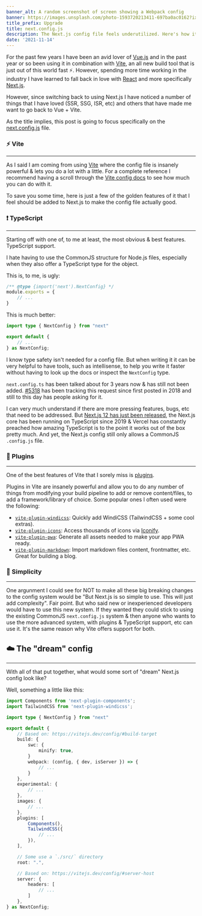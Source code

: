 ```yaml
---
banner_alt: A random screenshot of screen showing a Webpack config
banner: https://images.unsplash.com/photo-1593720213411-697ba0ac0162?ixid=MnwxMjA3fDB8MHxwaG90by1wYWdlfHx8fGVufDB8fHx8&ixlib=rb-1.2.1&auto=format&fit=crop&w=1712&q=80
title_prefix: Upgrade
title: next.config.js
description: The Next.js config file feels underutilized. Here's how it could be better
date: '2021-11-14'
---
```


For the past few years I have been an avid lover of [Vue.js](https://vuejs.org/) and in the past year or so been using it in combination with [Vite](https://vitejs.dev/), an all new build tool that is just out of this world fast :zap:.
However, spending more time working in the industry I have learned to fall back in love with [React](https://reactjs.org/) and more specifically [Next.js](https://nextjs.org/).

However, since switching back to using Next.js I have noticed a number of things that I have loved (SSR, SSG, ISR, etc) and others that have made me want to go back to Vue + Vite.

As the title implies, this post is going to focus specifically on the [next.config.js](https://nextjs.org/docs/advanced-features/customizing-config) file.

### :zap: Vite

---

As I said I am coming from using [Vite](https://vitejs.dev/) where the config file is insanely powerful & lets you do a lot with a little.
For a complete reference I recommend having a scroll through the [Vite config docs](https://vite.dev/config) to see how much you can do with it.

To save you some time, here is just a few of the golden features of it that I feel should be added to Next.js to make the config file actually good.

### :exclamation: TypeScript

---

Starting off with one of, to me at least, the most obvious & best features. TypeScript support.

I hate having to use the CommonJS structure for Node.js files, especially when they also offer a TypeScript type for the object.

This is, to me, is ugly:

```js:next.config.js
/** @type {import('next').NextConfig} */
module.exports = {
	// ...
}
```

This is much better:

```ts:next.config.ts
import type { NextConfig } from "next"

export default {
	// ...
} as NextConfig;
```

I know type safety isn't needed for a config file. But when writing it it can be very helpful to have tools, such as intellisense, to help you write it faster without having to look up the docs or inspect the `NextConfig` type.

`next.config.ts` has been talked about for 3 years now & has still not been added. [#5318](https://github.com/vercel/next.js/issues/5318) has been tracking this request since first posted in 2018 and still to this day has people asking for it.

I can very much understand if there are more pressing features, bugs, etc that need to be addressed. But [Next.js 12 has just been released](https://nextjs.org/blog/next-12), the Next.js core has been running on TypeScript since 2019 & Vercel has constantly preached how amazing TypeScript is to the point it works out of the box pretty much. And yet, the Next.js config still only allows a CommonJS `.config.js` file.

### :electric_plug: Plugins

---

One of the best features of Vite that I sorely miss is [plugins](https://vitejs.dev/plugins/).

Plugins in Vite are insanely powerful and allow you to do any number of things from modifying your build pipeline to add or remove content/files, to add a framework/library of choice.
Some popular ones I often used were the following:

-   [`vite-plugin-windicss`](https://windicss.org/integrations/vite.html): Quickly add WindiCSS (TailwindCSS + some cool extras).
-   [`vite-plugin-icons`](https://www.npmjs.com/package/vite-plugin-icons): Access thousands of icons via [Iconify](https://iconify.design/).
-   [`vite-plugin-pwa`](https://www.npmjs.com/package/vite-plugin-pwa): Generate all assets needed to make your app PWA ready.
-   [`vite-plugin-markdown`](https://www.npmjs.com/package/vite-plugin-markdown): Import markdown files content, frontmatter, etc. Great for building a blog.

### :rocket: Simplicity

---

One argunment I could see for NOT to make all these big breaking changes to the config system would be "But Next.js is so simple to use. This will just add complexity".
Fair point. But who said new or inexperienced developers would have to use this new system. If they wanted they could stick to using the existing CommonJS `next.config.js` system & then anyone who wants to use the more advanced system, with plugins & TypeScript support, etc can use it. It's the same reason why Vite offers support for both.

## :cloud: The "dream" config

---

With all of that put together, what would some sort of "dream" Next.js config look like?

Well, something a little like this:

```ts:next.config.ts
import Components from 'next-plugin-components';
import TailwindCSS from 'next-plugin-windicss';

import type { NextConfig } from "next"

export default {
	// Based on: https://vitejs.dev/config/#build-target
	build: {
		swc: {
			minify: true,
		}
		webpack: (config, { dev, isServer }) => {
			// ...
		}
	},
	experimental: {
		// ...
	},
	images: {
		// ...
	},
	plugins: [
		Components(),
		TailwindCSS({
			// ...
		}),
	],

	// Some use a `./src/` directory
	root: ".",

	// Based on: https://vitejs.dev/config/#server-host
	server: {
		headers: [
			// ...
		]
	},
} as NextConfig;
```
